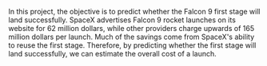 In this project, the objective is to predict whether the Falcon 9 first stage will land successfully. SpaceX advertises Falcon 9 rocket launches on its website for 62 million dollars, while other providers charge upwards of 165 million dollars per launch. Much of the savings come from SpaceX's ability to reuse the first stage. Therefore, by predicting whether the first stage will land successfully, we can estimate the overall cost of a launch.
